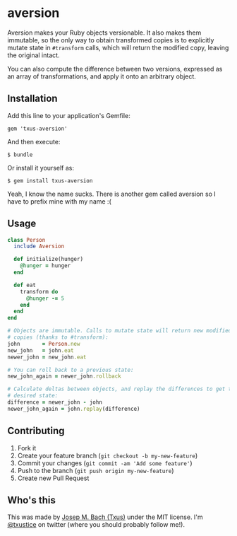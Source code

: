 # aversion

Aversion makes your Ruby objects versionable. It also makes them immutable, so
the only way to obtain transformed copies is to explicitly mutate state in
`#transform` calls, which will return the modified copy, leaving the original
intact.

You can also compute the difference between two versions, expressed as an array
of transformations, and apply it onto an arbitrary object.

## Installation

Add this line to your application's Gemfile:

    gem 'txus-aversion'

And then execute:

    $ bundle

Or install it yourself as:

    $ gem install txus-aversion

Yeah, I know the name sucks. There is another gem called aversion so I have to
prefix mine with my name :(

## Usage

```ruby
class Person
  include Aversion

  def initialize(hunger)
    @hunger = hunger
  end

  def eat
    transform do
      @hunger -= 5
    end
  end
end

# Objects are immutable. Calls to mutate state will return new modified
# copies (thanks to #transform):
john       = Person.new
new_john   = john.eat
newer_john = new_john.eat

# You can roll back to a previous state:
new_john_again = newer_john.rollback

# Calculate deltas between objects, and replay the differences to get to the
# desired state:
difference = newer_john - john
newer_john_again = john.replay(difference)
```

## Contributing

1. Fork it
2. Create your feature branch (`git checkout -b my-new-feature`)
3. Commit your changes (`git commit -am 'Add some feature'`)
4. Push to the branch (`git push origin my-new-feature`)
5. Create new Pull Request

## Who's this

This was made by [Josep M. Bach (Txus)](http://txustice.me) under the MIT
license. I'm [@txustice](http://twitter.com/txustice) on twitter (where you
should probably follow me!).
